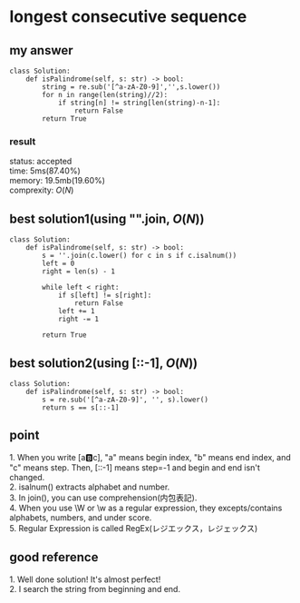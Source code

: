 # longest consecutive sequence

## my answer
~~~
class Solution:
    def isPalindrome(self, s: str) -> bool:
        string = re.sub('[^a-zA-Z0-9]','',s.lower())
        for n in range(len(string)//2):
            if string[n] != string[len(string)-n-1]:
                return False
        return True
~~~

### result
status: accepted <br>
time: 5ms(87.40%) <br>
memory: 19.5mb(19.60%) <br>
comprexity: $`O(N)`$ <br>

## best solution1(using "".join, $` O(N) `$)
~~~
class Solution:
    def isPalindrome(self, s: str) -> bool:
        s = ''.join(c.lower() for c in s if c.isalnum())
        left = 0 
        right = len(s) - 1

        while left < right:
            if s[left] != s[right]:
                return False
            left += 1
            right -= 1

        return True
~~~

## best solution2(using [::-1], $` O(N) `$)
~~~
class Solution:
    def isPalindrome(self, s: str) -> bool:
        s = re.sub('[^a-zA-Z0-9]', '', s).lower()
        return s == s[::-1]      
~~~

## point
1\. When you write [a:b:c], "a" means begin index, "b" means end index, and "c" means step. Then, [::-1] means step=-1 and begin and end isn't changed.<br>
2\. isalnum() extracts alphabet and number.<br>
3\. In join(), you can use comprehension(内包表記). <br> 
4\. When you use \W or \w as a regular expression, they excepts/contains alphabets, numbers, and under score.<br>
5\. Regular Expression is called RegEx(レジエックス，レジェックス)

## good reference
1\. Well done solution! It's almost perfect! <br>
2\. I search the string from beginning and end. <br>
